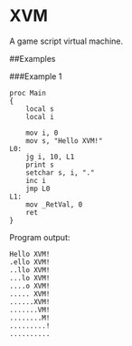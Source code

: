 XVM
====

A game script virtual machine.

##Examples

###Example 1

	proc Main
	{
		local s
		local i
	
		mov i, 0
		mov s, "Hello XVM!"
	L0:
		jg i, 10, L1
		print s
		setchar s, i, "."
		inc i
		jmp L0
	L1:
		mov _RetVal, 0
		ret
	}

Program output:

	Hello XVM!
	.ello XVM!
	..llo XVM!
	...lo XVM!
	....o XVM!
	..... XVM!
	......XVM!
	.......VM!
	........M!
	.........!
	..........
